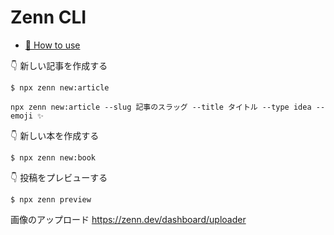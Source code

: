 # Zenn CLI

* [📘 How to use](https://zenn.dev/zenn/articles/zenn-cli-guide)


👇  新しい記事を作成する
```shell
$ npx zenn new:article

npx zenn new:article --slug 記事のスラッグ --title タイトル --type idea --emoji ✨
```

👇  新しい本を作成する
```shell
$ npx zenn new:book
```

👇  投稿をプレビューする
```shell
$ npx zenn preview
```

画像のアップロード
https://zenn.dev/dashboard/uploader

